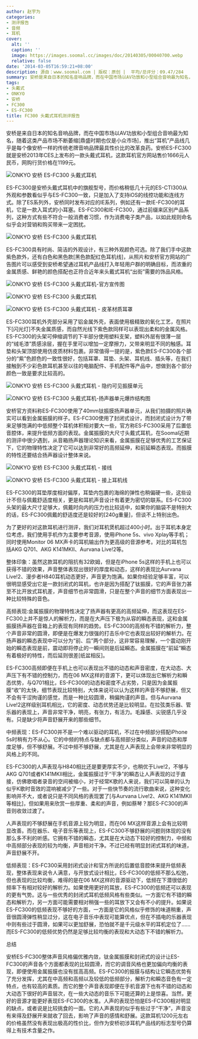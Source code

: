 ```yaml
---
author: 赵宇为
categories:
- 测评报告
- 音频
- 耳机
cover:
  alt: ''
  caption: ''
  image: https://images.soomal.cc/images/doc/20140305/00040700.webp
  relative: false
date: '2014-03-05T16:59:21+08:00'
description: 源自：www.soomal.com | 版权：原创 |  平均/总评分：09.47/284
summary: 安桥是来自日本的知名音响品牌，而在中国市场以AV功放和小型组合音响最为知名，2013年CES安桥发布ES-FC300头戴式耳机，官方网站售价1666元。ES-FC300耳机外壳部分采用了铝金属外壳，40mm钛振膜扬声器单元……
tags:
- 头戴式
- ONKYO
- 安桥
- FC300
- ES-FC300
title: FC300 头戴式耳机测评报告
---
```


安桥是来自日本的知名音响品牌，而在中国市场以AV功放和小型组合音响最为知名，随着这类产品市场不断萎缩[鼎盛时期也仅是小众市场]，推出“耳机”产品线几乎是每个像安桥一样的传统老牌音响品牌最具性价比的改革良药。安桥ES-FC300就是安桥2013年CES上发布的一款头戴式耳机，这款耳机官方网站售价1666元人民币，网购行货价格在1199元。



![ONKYO 安桥 ES-FC300 头戴式耳机](https://images.soomal.cc/images/doc/20140103/00039183.webp)



ES-FC300是安桥头戴式耳机中的旗舰型号，而价格稍低几十元的ES-CTI300从外观和参数看似乎与ES-FC300一致，只是加入了支持iOS的线控功能和连线方式。除了ES系列外，安桥同时发布对应的IE系列，例如还有一款IE-FC300的耳机，它是一款入耳式的小耳塞。ES-FC300和IE-FC300，通过前缀来区别产品系列，这种方式有些不符合一般消费者习惯，作为消费电子类产品，以如此规则命名似乎会对营销和购买带来一定困扰。



![ONKYO 安桥 ES-FC300 头戴式耳机](https://images.soomal.cc/images/doc/20140103/00039184.webp)



ES-FC300具有时尚、简洁的外观设计，有三种外观颜色可选。除了我们手中这款紫色款外，还有白色和黑色款[黑色款配红色耳机线]，从照片和安桥官方网站的广告图片可以感受到安桥希望通过耳机产品线打入年轻用户群的明确目标，而浓重的金属质感、鲜艳的颜色搭配也正符合近年来头戴式耳机“出街”需要的饰品风格。



![ONKYO 安桥 ES-FC300 头戴式耳机-官方宣传图](https://images.soomal.cc/images/doc/20140305/00040701.webp)



![ONKYO 安桥 ES-FC300 头戴式耳机](https://images.soomal.cc/images/doc/20140103/00039185_01.webp)



![ONKYO 安桥 ES-FC300 头戴式耳机 - 皮革材质耳罩](https://images.soomal.cc/images/doc/20140103/00039186_01.webp)



ES-FC300耳机外壳部分采用了铝金属外壳，表面使用极精致的氧化工艺，在照片下[闪光灯]不失金属质感，而自然光线下紫色款同样可以表现出柔和的金属风格。ES-FC300的头架可伸缩调节的下半部分使用塑料支架，塑料外层有很薄一层的“绒毛漆”质感涂层，握在手里可以增加一定摩擦力，又带来明显不同的触感。耳垫和头架顶部使用仿皮质材料包裹。非常值得一提的是，紫色款ES-FC300各个部分的“紫”色颜色的一致性很好，包括耳罩、耳垫、头架、耳机线、插头等，在我们接触到不少彩色款耳机甚至以往的电脑配件、手机配件等产品中，想做到各个部分颜色一致是要求比较高的。



![ONKYO 安桥 ES-FC300 头戴式耳机 - 隐约可见振膜单元](https://images.soomal.cc/images/doc/20140103/00039198.webp)



![ONKYO 安桥 ES-FC300 头戴式耳机-扬声器单元爆炸结构图](https://images.soomal.cc/images/doc/20140305/00040699.webp)



安桥官方资料称ES-FC300使用了40mm钛振膜扬声器单元，从我们拍摄的照片确实可以看到金属振膜的样子。ES-FC300使用了封闭式设计，而封闭式设计为了带来足够饱满的中低频整个耳机体积相对要大一些，官方称ES-FC300采用了后置低音腔体，来提升低频方面的表现。金属振膜的大尺寸头戴式耳机，在Soomal近期的测评中很少遇到，从音箱扬声器理论知识来看，金属振膜在足够优秀的工艺保证下，它的物理特性决定了它可以达到非常好的高频延伸，和前延瞬态表现。而振膜的特性还要结合扬声器设计整体来说。



![ONKYO 安桥 ES-FC300 头戴式耳机 - 接线](https://images.soomal.cc/images/doc/20140103/00039194_01.webp)



![ONKYO 安桥 ES-FC300 头戴式耳机 - 接上耳机线](https://images.soomal.cc/images/doc/20140103/00039196_01.webp)



ES-FC300的耳垫厚度相对偏厚，耳垫内包裹的海绵的弹性也稍偏硬一些，这些设计不但与佩戴舒适度相关，更是和耳机声音设计有着更为密切的联系。ES-FC300头架的最大尺寸足够大，佩戴时向内的压力也比较适中，如果你的脑袋不是特别大的话，ES-FC300佩戴的舒适度还是较好的[240g重量]，但谈不上特别出色。



为了更好的对这款耳机进行测评，我们对耳机煲机超过400小时。出于耳机本身定位考虑，我们使用手机作为主要参考音源，使用iPhone 5s、vivo Xplay等手机；同时使用Monitor 06 MX声卡的耳机输出作为更高级的音源参考。对比的耳机包括AKG Q701、AKG K141MKII、Aurvana Live!2等。



整体印象：虽然这款耳机的阻抗有32欧姆，但是在iPhone 5s这样的手机上也可以获得不错的效果，声音整体表现出很好的厚度和动态，这样的表现比Aurvana Live!2、漫步者H840耳机动态更好，声音更为饱满。如果你经验足够丰富，可以很明显感受出它是一款封闭式的耳机，也许是因为搭配了钛振膜，它的声音张力甚至不比开放式耳机差，声音细节也非常圆滑，只是在整个声音的细节方面表现出一种比较特殊的音色。



高频表现:金属振膜的物理特性决定了扬声器有更高的高频延伸，而这表现在ES-FC300上并不是惊人的解析力，而是在大声压下极为从容的瞬态表现，这和金属振膜扬声器在音箱上的表现有同样的趋势。ES-FC300的高频有不错的解析力，整个声音非常的圆滑，即便是在爆发力很强的打击乐中它也表现出较好的解析力。在扬声器的瞬态表现中可以分为“前、后”两个部分，这非常容易理解，一个震动刚开始的瞬态表现是前，震动即将停止的一瞬间则是后延瞬态。金属振膜在“前延”瞬态有着极好的特性，而后延则很差[纸盆相反]。



ES-FC300高频即便在手机上也可以表现出不错的动态和声音密度，在大动态、大声压下有不错的控制力，而在06 MX这样的音源下，更可以体现出它解析力和瞬态优势，与Q701相比，ES-FC300的动态和密度不占劣势，只是因为金属振膜“收”的太快，细节表现比较特别，大体来说可以认为这样的声音不够舒展，但又不会有干涩拘谨的感觉，而是一种比较圆滑，稍偏拘谨的声音。但与Aurvana Live!2这样级别耳机相比，它的密度、动态优势还是比较明显。在拉弦类乐器、管乐器的表现上，声音非常干净，明亮，有张力，有活力。毛躁感、尖锐感几乎没有。只是缺少将声音舒展开来的那些细节。



中频表现：ES-FC300并不是一个难以驱动的耳机，不过在中频部分搭配iPhone 5s时稍有力不从心。它的中频的特点与缺点都与高频部分类似，声音的动态和厚度足够，但不够舒展。不过中频不够舒展，尤其是在人声表现上会带来非常明显的风格上的不同。



ES-FC300的人声表现与H840相比还是要更厚实不少，也稍优于Live!2，不够与AKG Q701或者K141MKII相比，金属振膜过于“干净”的瞬态让人声表现的过于直接，仿佛歌唱者录音的空间被缩小，对于经常K歌的人来说，我们可以简单的认为似乎K歌时音效的混响被减少了一些。对于一些快节奏的流行歌曲来说，这种变化影响并不大，或者说只是不同风格的表现罢了[与Aurvana Live!2、AKG K141MKII等相比]，但如果用来欣赏一些厚重、柔和的声音，例如蔡琴？那ES-FC300的声音则收敛过渡了。



人声表现的不够舒展在手机音源上较为明显，而在06 MX这样音源上会有比较明显改善。而在器乐、电子音乐等表现上，ES-FC300不够舒展的问题则体现的没有那么多不利的听感。它拥有不错的瞬态，尤其是在大动态下较好的控制力，中频和中高频部分表现的较为均衡，声音相对干净。不过已经有明显封闭式耳机的味道，声音舒展不开。



低频表现：ES-FC300采用封闭式设计和官方所说的后置低音腔体来提升低频表现，整体表现来说令人满意，与开放式设计相比，ES-FC300的低频不那么松弛，但也表现的比较均衡，难得的是在06 MX这样的音源驱动下，低频在下潜很低的频率下有相对较好的解析力。如果使用更好的耳放，ES-FC300的低频还可以表现的更有气势。这与一些优秀的封闭式耳机低频风格有些类似。一方面它有不错的瞬态和解析力，另一方面可能需要相对稍强一些的耳放下又会有不小的提升。如果说ES-FC300的低频表现不够好的方面，一方面是它的风格似乎修饰的味道稍重，声音很圆滑弹性稍显过分，这在电子音乐中表现可能算优点，但在不插电的乐器表现中则有些过于圆滑，如果可以更加舒展，恐怕就不是千元级水平的耳机定位了……而ES-FC300的低频优势仍然是足够比较均衡的表现和大动态下不错的解析力。



总结



安桥ES-FC300整体声音风格偏优雅内敛，钛金属振膜和封闭式的设计让ES-FC300的声音各个方面都表现的比较圆滑，而它的调音风格也更加偏向均衡的表现，即便使用金属振膜也没有拔高高频。ES-FC300的振膜与结构让它瞬态优势有了充分发挥，尤其在中高频和高频以及较低的低频部分，解析力和瞬态音色有一定特点，也有较高的素质。而它的整个声音表现即便在手机音源下也有不错的动态和大动态下很好的声音层次，在一些大动态的音乐下可能还算的上是惊喜。当然，更好的音源才能更好表现ES-FC300的水准。人声的表现恐怕是ES-FC300相对明显的缺点，或者说是比较挑食的一面。它的人声表现的似乎有些过于“干净”，声音没有来得及舒展开来就收了回去，影响了声音的感情和舒展。这款耳机1200元左右的价格虽然没有表现出极高的性价比，但作为安桥初涉耳机产品线的标志型号仍算得上有技术含量之作。